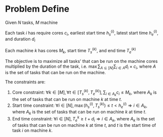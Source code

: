 # Problem Define

Given $N$ tasks, $M$ machine

Each task $i$ has require cores $c_i$, earliest start time $h_s^{(i)}$, latest start time $h_e^{(i)}$, and duration $d_i$

Each machine $k$ has cores $M_k$, start time $T_s^{(k)}$, and end time $T_e^{(k)}$

The objective is to maximize all tasks' that can be run on the machine cores multiplied by the duration of the task, i.e. $\max{\sum_{A \subseteq [N]}} \sum_{i \in A}d_i \times c_i$, where $A$ is the set of tasks that can be run on the machine.

The constraints are:

1. Core constraint: $\forall k \in [M], \forall t \in [T_s^{(k)}, T_e^{(k)}], \sum_{i \in A_k}c_i \leq M_k$, where $A_k$ is the set of tasks that can be run on machine $k$ at time $t$.
2. Start time constraint: $\forall i \in [N], \max{(h_s^{(i)},T_s^{(k)})} \leq t \lt h_e^{(i)} \Rightarrow i \in A_k$, where $A_k$ is the set of tasks that can be run on machine $k$ at time $t$.
3. End time constraint: $\forall i \in [N],T_e^{k} \geq t + d_i \Rightarrow i \in A_k$, where $A_k$ is the set of tasks that can be run on machine $k$ at time $t$, and $t$ is the start time of task $i$ on machine $k$.



